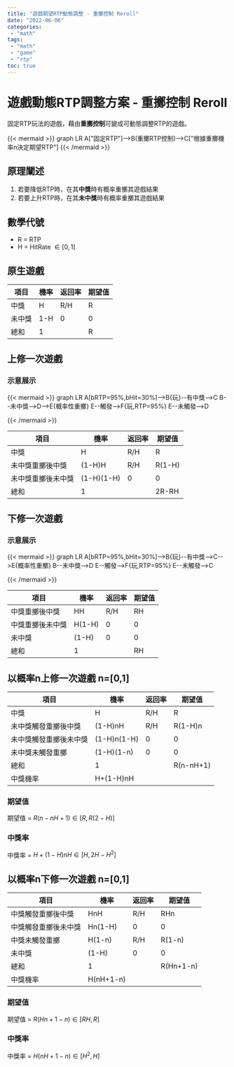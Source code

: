 ```yaml
---
title: "遊戲期望RTP動態調整 - 重擲控制 Reroll"
date: "2022-06-06"
categories:
 - "math"
tags:
 - "math"
 - "game"
 - "rtp"
toc: true
---
```

# 遊戲動態RTP調整方案 - 重擲控制 Reroll

固定RTP玩法的遊戲，藉由**重擲控制**可變成可動態調整RTP的遊戲。

{{< mermaid >}}
graph LR
A["固定RTP"]-->B(重擲RTP控制)-->C["根據重擲機率n決定期望RTP"]
{{< /mermaid >}}

## 原理闡述
1. 若要降低RTP時，在其**中獎**時有概率重擲其遊戲結果
2. 若要上升RTP時，在其**未中獎**時有概率重擲其遊戲結果

<!--more-->

## 數學代號
- R = RTP
- H = HitRate $\in [0,1]$


## 原生遊戲
項目|機率|返回率|期望值
---|---|---|---
中獎|H|R/H|R
未中獎|1-H|0|0
總和|1||R

## 上修一次遊戲

### 示意展示
{{< mermaid >}}
graph LR
A[bRTP=95%,bHit=30%]-->B{玩}--有中獎-->C
B--未中獎-->D-->E{概率性重擲}
E--觸發-->F{玩,RTP=95%}
E--未觸發-->D

{{< /mermaid >}}

項目|機率|返回率|期望值
---|---|---|---
中獎|H|R/H|R
未中獎重擲後中獎|(1-H)H|R/H|R(1-H)
未中獎重擲後未中獎|(1-H)(1-H)|0|0
總和|1||2R-RH

## 下修一次遊戲

### 示意展示
{{< mermaid >}}
graph LR
A[bRTP=95%,bHit=30%]-->B{玩}--有中獎-->C-->E{概率性重擲}
B--未中獎-->D
E--觸發-->F{玩,RTP=95%}
E--未觸發-->C

{{< /mermaid >}}

項目|機率|返回率|期望值
---|---|---|---
中獎重擲後中獎|HH|R/H|RH
中獎重擲後未中獎|H(1-H)|0|0
未中獎|(1-H)|0|0
總和|1||RH

## 以概率n上修一次遊戲 n=[0,1]
項目|機率|返回率|期望值
---|---|---|---
中獎|H|R/H|R
未中獎觸發重擲後中獎|(1-H)nH|R/H|R(1-H)n
未中獎觸發重擲後未中獎|(1-H)n(1-H)|0|0
未中獎未觸發重擲|(1-H)(1-n)|0|0
總和|1||R(n-nH+1)
中獎機率|H+(1-H)nH

### 期望值
期望值 = $R(n - nH + 1) \in [R,R(2-H)]$
### 中獎率
中獎率 = $H+(1-H)nH \in [H,2H-H^2]$

## 以概率n下修一次遊戲 n=[0,1]
項目|機率|返回率|期望值
---|---|---|---
中獎觸發重擲後中獎|HnH|R/H|RHn
中獎觸發重擲後未中獎|Hn(1-H)|0|0
中獎未觸發重擲|H(1-n)|R/H|R(1-n)
未中獎|(1-H)|0|0
總和|1||R(Hn+1-n)
中獎機率|H(nH+1-n)

### 期望值
期望值 = $R(Hn+1-n) \in [RH,R]$
### 中獎率
中獎率 = $H(nH+1-n) \in [H^2,H]$


